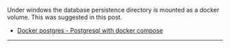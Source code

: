 Under windows the database persistence directory is mounted as a docker volume. This was suggested in this post.
* [Docker postgres - Postgresql with docker compose](https://geshan.com.np/blog/2021/12/docker-postgres/#postgresql-with-docker-compose)

****
